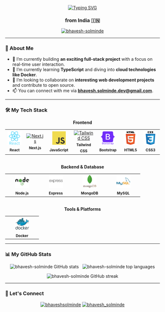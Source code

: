 <div align="center">
  <a href="https://git.io/typing-svg"><img src="https://readme-typing-svg.herokuapp.com?font=Fira+Code&size=32&pause=1000&color=36BCF7&center=true&vCenter=true&width=500&lines=Hi+there,+I'm+Bhavesh+👋;A+Full-Stack+Web+Developer;I+build+things+for+the+web" alt="Typing SVG" /></a>
  <h3>from India 🇮🇳</h3>
</div>

<p align="center">
  <a href="https://github.com/ryo-ma/github-profile-trophy"><img src="https://github-profile-trophy.vercel.app/?username=bhavesh-solminde&theme=dracula&row=1&column=7" alt="bhavesh-solminde" /></a>
</p>

---

### 🚀 About Me

- 🔭 I’m currently building **an exciting full-stack project** with a focus on real-time user interaction.
- 🌱 I’m currently learning **TypeScript** and diving into **cloud technologies like Docker**.
- 👯 I’m looking to collaborate on **interesting web development projects** and contribute to open source.
- 📫 You can connect with me via **bhavesh.solminde.dev@gmail.com**.

---

### 🛠️ My Tech Stack

<div align="center">
  <strong>Frontend</strong>
  <br>
  <table>
    <tr>
      <td align="center" width="96">
        <a href="https://reactjs.org/" target="_blank" rel="noreferrer">
          <img src="https://raw.githubusercontent.com/devicons/devicon/master/icons/react/react-original-wordmark.svg" width="45" height="45" alt="React" />
        </a>
        <br><sub><b>React</b></sub>
      </td>
      <td align="center" width="96">
        <a href="https://nextjs.org/" target="_blank" rel="noreferrer">
          <img src="https://cdn.worldvectorlogo.com/logos/nextjs-2.svg" width="45" height="45" alt="Next.js" />
        </a>
        <br><sub><b>Next.js</b></sub>
      </td>
      <td align="center" width="96">
        <a href="https://developer.mozilla.org/en-US/docs/Web/JavaScript" target="_blank" rel="noreferrer">
          <img src="https://raw.githubusercontent.com/devicons/devicon/master/icons/javascript/javascript-original.svg" width="45" height="45" alt="JavaScript" />
        </a>
        <br><sub><b>JavaScript</b></sub>
      </td>
      <td align="center" width="96">
        <a href="https://tailwindcss.com/" target="_blank" rel="noreferrer">
          <img src="https://www.vectorlogo.zone/logos/tailwindcss/tailwindcss-icon.svg" width="45" height="45" alt="Tailwind CSS" />
        </a>
        <br><sub><b>Tailwind CSS</b></sub>
      </td>
      <td align="center" width="96">
        <a href="https://getbootstrap.com" target="_blank" rel="noreferrer">
          <img src="https://raw.githubusercontent.com/devicons/devicon/master/icons/bootstrap/bootstrap-plain-wordmark.svg" width="45" height="45" alt="Bootstrap" />
        </a>
        <br><sub><b>Bootstrap</b></sub>
      </td>
      <td align="center" width="96">
        <a href="https://www.w3.org/html/" target="_blank" rel="noreferrer">
          <img src="https://raw.githubusercontent.com/devicons/devicon/master/icons/html5/html5-original-wordmark.svg" width="45" height="45" alt="HTML5" />
        </a>
        <br><sub><b>HTML5</b></sub>
      </td>
      <td align="center" width="96">
        <a href="https://www.w3schools.com/css/" target="_blank" rel="noreferrer">
          <img src="https://raw.githubusercontent.com/devicons/devicon/master/icons/css3/css3-original-wordmark.svg" width="45" height="45" alt="CSS3" />
        </a>
        <br><sub><b>CSS3</b></sub>
      </td>
    </tr>
  </table>
  <br>
  <strong>Backend & Database</strong>
  <br>
  <table>
    <tr>
      <td align="center" width="96">
        <a href="https://nodejs.org" target="_blank" rel="noreferrer">
          <img src="https://raw.githubusercontent.com/devicons/devicon/master/icons/nodejs/nodejs-original-wordmark.svg" width="45" height="45" alt="Node.js" />
        </a>
        <br><sub><b>Node.js</b></sub>
      </td>
      <td align="center" width="96">
        <a href="https://expressjs.com" target="_blank" rel="noreferrer">
          <img src="https://raw.githubusercontent.com/devicons/devicon/master/icons/express/express-original-wordmark.svg" width="45" height="45" alt="Express" />
        </a>
        <br><sub><b>Express</b></sub>
      </td>
      <td align="center" width="96">
        <a href="https://www.mongodb.com/" target="_blank" rel="noreferrer">
          <img src="https://raw.githubusercontent.com/devicons/devicon/master/icons/mongodb/mongodb-original-wordmark.svg" width="45" height="45" alt="MongoDB" />
        </a>
        <br><sub><b>MongoDB</b></sub>
      </td>
      <td align="center" width="96">
        <a href="https://www.mysql.com/" target="_blank" rel="noreferrer">
          <img src="https://raw.githubusercontent.com/devicons/devicon/master/icons/mysql/mysql-original-wordmark.svg" width="45" height="45" alt="MySQL" />
        </a>
        <br><sub><b>MySQL</b></sub>
      </td>
    </tr>
  </table>
  <br>
  <strong>Tools & Platforms</strong>
  <br>
  <table>
    <tr>
      <td align="center" width="96">
        <a href="https://www.docker.com/" target="_blank" rel="noreferrer">
          <img src="https://raw.githubusercontent.com/devicons/devicon/master/icons/docker/docker-original-wordmark.svg" width="45" height="45" alt="Docker" />
        </a>
        <br><sub><b>Docker</b></sub>
      </td>
    </tr>
  </table>
</div>

---

### 📊 My GitHub Stats

<p align="center">
  <img src="https://github-readme-stats.vercel.app/api?username=bhavesh-solminde&show_icons=true&locale=en&theme=dracula&hide_border=true&border_radius=10" alt="bhavesh-solminde GitHub stats" />
  &nbsp;
  <img src="https://github-readme-stats.vercel.app/api/top-langs?username=bhavesh-solminde&show_icons=true&locale=en&layout=compact&theme=dracula&hide_border=true&border_radius=10" alt="bhavesh-solminde top languages" />
</p>
<p align="center">
  <img src="https://github-readme-streak-stats.herokuapp.com/?user=bhavesh-solminde&theme=dracula&hide_border=true&border_radius=10" alt="bhavesh-solminde GitHub streak" />
</p>

---

### 🤝 Let's Connect

<p align="center">
  <a href="https://linkedin.com/in/bhaveshsolminde" target="_blank"><img align="center" src="https://raw.githubusercontent.com/rahuldkjain/github-profile-readme-generator/master/src/images/icons/Social/linked-in-alt.svg" alt="bhaveshsolminde" height="30" width="40" /></a>
  <a href="https://instagram.com/bhavesh_solminde" target="_blank"><img align="center" src="https://raw.githubusercontent.com/rahuldkjain/github-profile-readme-generator/master/src/images/icons/Social/instagram.svg" alt="bhavesh_solminde" height="30" width="40" /></a>
</p>
